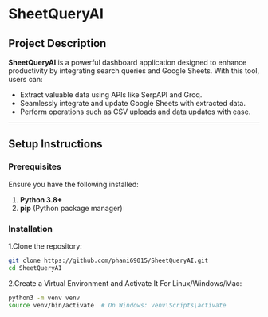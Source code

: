 # SheetQueryAI

## Project Description
**SheetQueryAI** is a powerful dashboard application designed to enhance productivity by integrating search queries and Google Sheets. With this tool, users can:
- Extract valuable data using APIs like SerpAPI and Groq.
- Seamlessly integrate and update Google Sheets with extracted data.
- Perform operations such as CSV uploads and data updates with ease.

---

## Setup Instructions

### Prerequisites
Ensure you have the following installed:
1. **Python 3.8+**
2. **pip** (Python package manager)

### Installation

1.Clone the repository:
   ```bash
   git clone https://github.com/phani69015/SheetQueryAI.git
   cd SheetQueryAI
   ```
2.Create a Virtual Environment and Activate It
   For Linux/Windows/Mac:
   ```bash
   python3 -m venv venv
   source venv/bin/activate  # On Windows: venv\Scripts\activate
   ```



